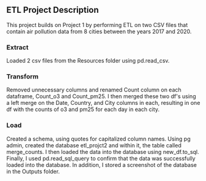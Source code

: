 ## ETL Project Description

This project builds on Project 1 by performing ETL on two CSV files that contain air pollution data from 8 cities between the years 2017 and 2020.

### Extract 
Loaded 2 csv files from the Resources folder using pd.read_csv.

### Transform
Removed unnecessary columns and renamed Count column on each dataframe, Count_o3 and Count_pm25. I then merged these two df's using a left merge on the Date, Country, and City columns in each, resulting in one df with the counts of o3 and pm25 for each day in each city.

### Load 
Created a schema, using quotes for capitalized column names. Using pg admin, created the database etl_projct2 and within it, the table called merge_counts. I then loaded the data into the database using new_df.to_sql. Finally, I used pd.read_sql_query to confirm that the data was successfully loaded into the database. In addition, I stored a screenshot of the database in the Outputs folder.
